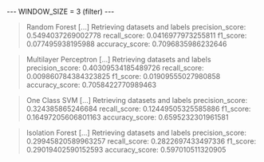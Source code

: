 
 --- WINDOW_SIZE = 3 (filter) --- 


> Random Forest
[...] Retrieving datasets and labels
precision_score: 0.5494037269002778
recall_score: 0.0416977973255811
f1_score: 0.077495938195988
accuracy_score: 0.7096835986232646


> Multilayer Perceptron
[...] Retrieving datasets and labels
precision_score: 0.40309534185489726
recall_score: 0.009860784384323825
f1_score: 0.01909555027980858
accuracy_score: 0.7058422770989463


> One Class SVM
[...] Retrieving datasets and labels
precision_score: 0.324385865246684
recall_score: 0.12449505325585886
f1_score: 0.16497205606801163
accuracy_score: 0.6595232301961581


> Isolation Forest
[...] Retrieving datasets and labels
precision_score: 0.29945820589963257
recall_score: 0.2822697433497336
f1_score: 0.29019402590152593
accuracy_score: 0.597010511320905
